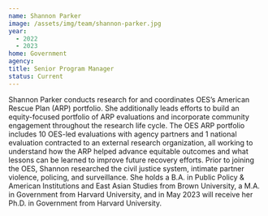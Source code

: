 ```yaml
---
name: Shannon Parker
image: /assets/img/team/shannon-parker.jpg
year:
  - 2022
  - 2023
home: Government
agency:
title: Senior Program Manager
status: Current
---
```


Shannon Parker conducts research for and coordinates OES’s American Rescue Plan (ARP) portfolio. She additionally leads efforts to build an equity-focused portfolio of ARP evaluations and incorporate community engagement throughout the research life cycle. The OES ARP portfolio includes 10 OES-led evaluations with agency partners and 1 national evaluation contracted to an external research organization, all working to understand how the ARP helped advance equitable outcomes and what lessons can be learned to improve future recovery efforts. Prior to joining the OES, Shannon researched the civil justice system, intimate partner violence, policing, and surveillance. She holds a B.A. in Public Policy & American Institutions and East Asian Studies from Brown University, a M.A. in Government from Harvard University, and in May 2023 will receive her Ph.D. in Government from Harvard University.
